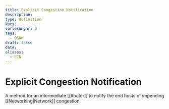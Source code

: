 ```yaml
---
title: Explicit Congestion Notification
description: 
type: definition
kurs: 
vorlesungnr: 0
tags:
  - OSNW
draft: false
date: 
aliases:
  - ECN
---
```

# Explicit Congestion Notification

A method for an intermediate [[Router]] to notify the end hosts of impending [[Networking|Network]] congestion.